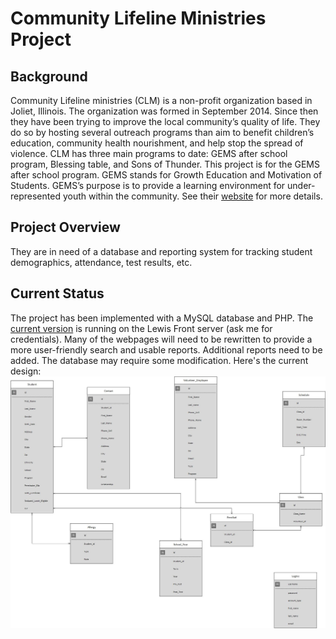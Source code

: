 # Community Lifeline Ministries Project

## Background
Community Lifeline ministries (CLM) is a non-profit organization based in Joliet, Illinois. The organization was formed in September 2014. Since then they have been trying to improve the local community’s quality of life. They do so by hosting several outreach programs than aim to benefit children’s education, community health nourishment, and help stop the spread of violence. CLM has three main programs to date: GEMS after school program, Blessing table, and Sons of Thunder.  This project is for the GEMS after school program. GEMS stands for Growth Education and Motivation of Students. GEMS’s purpose is to provide a learning environment for under-represented youth within the community.  See their [website](http://www.sbcjoliet.org/gems.html) for more details.

## Project Overview
They are in need of a database and reporting system for tracking student demographics, attendance, test results, etc.

## Current Status
The project has been implemented with a MySQL database and PHP.  The [current version](http://cs.lewisu.edu/~mlewis8/community-lifeline-ministries/index.html) is running on the Lewis Front server (ask me for credentials).  Many of the webpages will need to be rewritten to provide a more user-friendly search and usable reports.  Additional reports need to be added.  The database may require some modification.  Here's the current design:
![er model](original-er-model.jpg)
